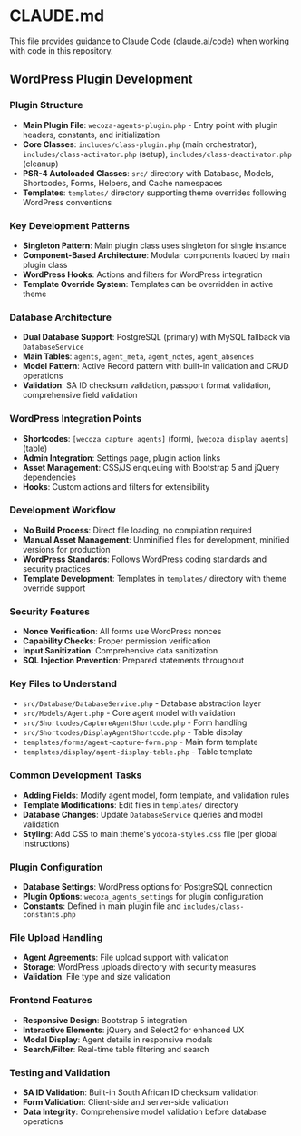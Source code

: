 # CLAUDE.md

This file provides guidance to Claude Code (claude.ai/code) when working with code in this repository.

## WordPress Plugin Development

### Plugin Structure
- **Main Plugin File**: `wecoza-agents-plugin.php` - Entry point with plugin headers, constants, and initialization
- **Core Classes**: `includes/class-plugin.php` (main orchestrator), `includes/class-activator.php` (setup), `includes/class-deactivator.php` (cleanup)
- **PSR-4 Autoloaded Classes**: `src/` directory with Database, Models, Shortcodes, Forms, Helpers, and Cache namespaces
- **Templates**: `templates/` directory supporting theme overrides following WordPress conventions

### Key Development Patterns
- **Singleton Pattern**: Main plugin class uses singleton for single instance
- **Component-Based Architecture**: Modular components loaded by main plugin class
- **WordPress Hooks**: Actions and filters for WordPress integration
- **Template Override System**: Templates can be overridden in active theme

### Database Architecture
- **Dual Database Support**: PostgreSQL (primary) with MySQL fallback via `DatabaseService`
- **Main Tables**: `agents`, `agent_meta`, `agent_notes`, `agent_absences`
- **Model Pattern**: Active Record pattern with built-in validation and CRUD operations
- **Validation**: SA ID checksum validation, passport format validation, comprehensive field validation

### WordPress Integration Points
- **Shortcodes**: `[wecoza_capture_agents]` (form), `[wecoza_display_agents]` (table)
- **Admin Integration**: Settings page, plugin action links
- **Asset Management**: CSS/JS enqueuing with Bootstrap 5 and jQuery dependencies
- **Hooks**: Custom actions and filters for extensibility

### Development Workflow
- **No Build Process**: Direct file loading, no compilation required
- **Manual Asset Management**: Unminified files for development, minified versions for production
- **WordPress Standards**: Follows WordPress coding standards and security practices
- **Template Development**: Templates in `templates/` directory with theme override support

### Security Features
- **Nonce Verification**: All forms use WordPress nonces
- **Capability Checks**: Proper permission verification
- **Input Sanitization**: Comprehensive data sanitization
- **SQL Injection Prevention**: Prepared statements throughout

### Key Files to Understand
- `src/Database/DatabaseService.php` - Database abstraction layer
- `src/Models/Agent.php` - Core agent model with validation
- `src/Shortcodes/CaptureAgentShortcode.php` - Form handling
- `src/Shortcodes/DisplayAgentShortcode.php` - Table display
- `templates/forms/agent-capture-form.php` - Main form template
- `templates/display/agent-display-table.php` - Table template

### Common Development Tasks
- **Adding Fields**: Modify agent model, form template, and validation rules
- **Template Modifications**: Edit files in `templates/` directory
- **Database Changes**: Update `DatabaseService` queries and model validation
- **Styling**: Add CSS to main theme's `ydcoza-styles.css` file (per global instructions)

### Plugin Configuration
- **Database Settings**: WordPress options for PostgreSQL connection
- **Plugin Options**: `wecoza_agents_settings` for plugin configuration
- **Constants**: Defined in main plugin file and `includes/class-constants.php`

### File Upload Handling
- **Agent Agreements**: File upload support with validation
- **Storage**: WordPress uploads directory with security measures
- **Validation**: File type and size validation

### Frontend Features
- **Responsive Design**: Bootstrap 5 integration
- **Interactive Elements**: jQuery and Select2 for enhanced UX
- **Modal Display**: Agent details in responsive modals
- **Search/Filter**: Real-time table filtering and search

### Testing and Validation
- **SA ID Validation**: Built-in South African ID checksum validation
- **Form Validation**: Client-side and server-side validation
- **Data Integrity**: Comprehensive model validation before database operations